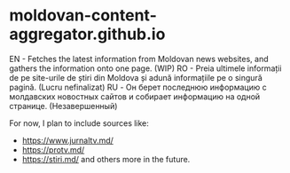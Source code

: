 # moldovan-content-aggregator.github.io
EN - Fetches the latest information from Moldovan news websites, and gathers the information onto one page. (WIP)
RO - Preia ultimele informații de pe site-urile de știri din Moldova și adună informațiile pe o singură pagină. (Lucru nefinalizat)
RU - Он берет последнюю информацию с молдавских новостных сайтов и собирает информацию на одной странице. (Незавершенный)

For now, I plan to include sources like:
- https://www.jurnaltv.md/
- https://protv.md/
- https://stiri.md/
and others more in the future.
